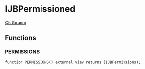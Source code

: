 # IJBPermissioned
[Git Source](https://github.com/Bananapus/nana-core/blob/1fb5688d98a7c6e49f86f6a7e868a61ef4c2409a/src/interfaces/IJBPermissioned.sol)


## Functions
### PERMISSIONS


```solidity
function PERMISSIONS() external view returns (IJBPermissions);
```

